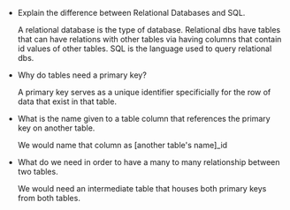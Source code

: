 - Explain the difference between Relational Databases and SQL.

    A relational database is the type of database. Relational dbs have tables that can have relations with other tables via having columns that contain id values of other tables. SQL is the language used to query relational dbs.

- Why do tables need a primary key?

    A primary key serves as a unique identifier specificially for the row of data that exist in that table. 

- What is the name given to a table column that references the primary key on another table.

    We would name that column as [another table's name]_id

- What do we need in order to have a many to many relationship between two tables.

    We would need an intermediate table that houses both primary keys from both tables.
